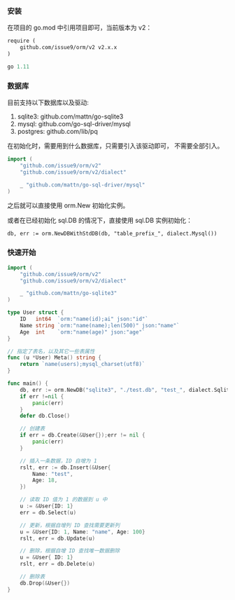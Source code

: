 ### 安装

在项目的 go.mod 中引用项目即可，当前版本为 v2：
```go.mod
require (
    github.com/issue9/orm/v2 v2.x.x
)

go 1.11
```


### 数据库

目前支持以下数据库以及驱动:
 1. sqlite3:  github.com/mattn/go-sqlite3
 1. mysql:    github.com/go-sql-driver/mysql
 1. postgres: github.com/lib/pq

在初始化时，需要用到什么数据库，只需要引入该驱动即可，
不需要全部引入。

```go
import (
    "github.com/issue9/orm/v2"
    "github.com/issue9/orm/v2/dialect"

    _ "github.com/mattn/go-sql-driver/mysql"
)
```

之后就可以直接使用 orm.New 初始化实例。

或者在已经初始化 sql.DB 的情况下，直接使用 sql.DB
实例初始化：
```
db, err := orm.NewDBWithStdDB(db, "table_prefix_", dialect.Mysql())
```


### 快速开始

```go
import (
    "github.com/issue9/orm/v2"
    "github.com/issue9/orm/v2/dialect"

    _ "github.com/mattn/go-sqlite3"
)

type User struct {
    ID   int64  `orm:"name(id);ai" json:"id"`
    Name string `orm:"name(name);len(500)" json:"name"`
    Age  int    `orm:"name(age)" json:"age"`
}

// 指定了表名，以及其它一些表属性
func (u *User) Meta() string {
    return `name(users);mysql_charset(utf8)`
}

func main() {
    db, err := orm.NewDB("sqlite3", "./test.db", "test_", dialect.Sqlite3())
    if err !=nil {
        panic(err)
    }
    defer db.Close()

    // 创建表
    if err = db.Create(&User{});err != nil {
        panic(err)
    }

    // 插入一条数据，ID 自增为 1
    rslt, err := db.Insert(&User{
        Name: "test",
        Age: 18,
    })

    // 读取 ID 值为 1 的数据到 u 中
    u := &User{ID: 1}
    err = db.Select(u)

    // 更新，根据自增列 ID 查找需要更新列
    u = &User{ID: 1, Name: "name", Age: 100}
    rslt, err = db.Update(u)

    // 删除，根据自增 ID 查找唯一数据删除
    u = &User{ ID: 1}
    rslt, err = db.Delete(u)

    // 删除表
    db.Drop(&User{})
}
```

